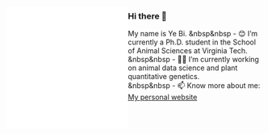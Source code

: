 <p align="left">
<img src="https://github.com/yebigithub/yebigithub/blob/main/IMG_0726.GIF" align="left">
  
<p align="left">

### Hi there 👋
My name is Ye Bi.
&nbsp&nbsp - 😊 I’m currently a Ph.D. student in the School of Animal Sciences at Virginia Tech.  
&nbsp&nbsp - 🌱🐮 I’m currently working on animal data science and plant quantitative genetics.  
&nbsp&nbsp - 📫 Know more about me: [My personal website](https://yebigithub.github.io/)  

</p> 
